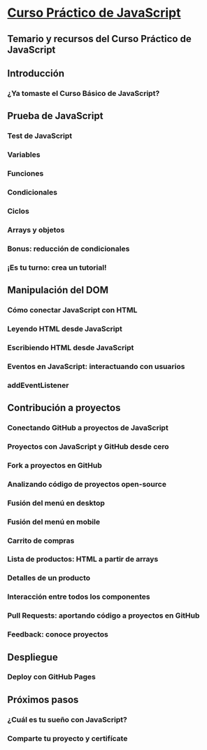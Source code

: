
# [Curso Práctico de JavaScript](https://platzi.com/cursos/javascript-practico/)
## Temario y recursos del Curso Práctico de JavaScript
## Introducción
### ¿Ya tomaste el Curso Básico de JavaScript?
## Prueba de JavaScript
### Test de JavaScript
### Variables
### Funciones
### Condicionales
### Ciclos
### Arrays y objetos
### Bonus: reducción de condicionales
### ¡Es tu turno: crea un tutorial!
## Manipulación del DOM
### Cómo conectar JavaScript con HTML
### Leyendo HTML desde JavaScript
### Escribiendo HTML desde JavaScript
### Eventos en JavaScript: interactuando con usuarios
### addEventListener
## Contribución a proyectos
### Conectando GitHub a proyectos de JavaScript
### Proyectos con JavaScript y GitHub desde cero
### Fork a proyectos en GitHub
### Analizando código de proyectos open-source
### Fusión del menú en desktop
### Fusión del menú en mobile
### Carrito de compras
### Lista de productos: HTML a partir de arrays
### Detalles de un producto
### Interacción entre todos los componentes
### Pull Requests: aportando código a proyectos en GitHub
### Feedback: conoce proyectos
## Despliegue
### Deploy con GitHub Pages
## Próximos pasos
### ¿Cuál es tu sueño con JavaScript?
### Comparte tu proyecto y certifícate